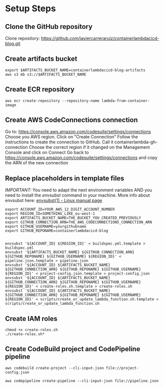 #

# Setup Steps

## Clone the GitHub repository

Clone repository: https://github.com/javiercarreraruiz/containerlambdacicd-blog.git

## Create artifacts bucket

```
export $ARTIFACTS_BUCKET_NAME=containerlambdacicd-blog-artifacts
aws s3 mb s3://$ARTIFACTS_BUCKET_NAME
```

## Create ECR repository

```
aws ecr create-repository --repository-name lambda-from-container-image
```

## Create AWS CodeConnections connection

Go to: https://console.aws.amazon.com/codesuite/settings/connections
Choose you AWS region.
Click on "Create Connection"
Follow the instructions to create the connection to GitHub. Call it containerlambda-gh-connection
Choose the correct region if it changed on the Management Console and click on Connect
Go back to https://console.aws.amazon.com/codesuite/settings/connections and copy the ARN of the new connection

## Replace placeholders in template files

_IMPORTANT:_ You need to adapt the next environment variables AND you need to install the *envsubst* command in your machine. More info about envsubst here: [envsubst\(1\) - Linux manual page](https://man7.org/linux/man-pages/man1/envsubst.1.html)

```
export ACCOUNT_ID=YOUR_AWS_12_DIGIT_ACCOUNT_NUMBER
export REGION_ID=SOMETHING_LIKE_eu-west-1
export ARTIFACTS_BUCKET_NAME=THE_BUCKET_YOU_CREATED_PREVIOUSLY
export GITHUB_CONNECTION_ARN=THE_AWS_CODECONNECTIONS_CONNECTION_ARN
export GITHUB_USERNAME=yourgithubname
export GITHUB_REPONAME=containerlambdacicd-blog


envsubst '${ACCOUNT_ID} ${REGION_ID}' < buildspec.yml.template > buildspec.yml
envsubst '${ARTIFACTS_BUCKET_NAME} ${GITHUB_CONNECTION_ARN} ${GITHUB_REPONAME} ${GITHUB_USERNAME} ${REGION_ID}' < pipeline.json.template > pipeline.json
envsubst '${ACCOUNT_ID} ${ARTIFACTS_BUCKET_NAME} ${GITHUB_CONNECTION_ARN} ${GITHUB_REPONAME} ${GITHUB_USERNAME} ${REGION_ID}' < project-config.json.template > project-config.json
envsubst '${ACCOUNT_ID} ${ARTIFACTS_BUCKET_NAME} ${GITHUB_CONNECTION_ARN} ${GITHUB_REPONAME} ${GITHUB_USERNAME} ${REGION_ID}' < create-roles.sh.template > create-roles.sh
envsubst '${ACCOUNT_ID} ${ARTIFACTS_BUCKET_NAME} ${GITHUB_CONNECTION_ARN} ${GITHUB_REPONAME} ${GITHUB_USERNAME} ${REGION_ID}' < scripts/create_or_update_lambda_function.sh.template > scripts/create_or_update_lambda_function.sh
```

## Create IAM roles

```
chmod +x create-roles.sh
./create-roles.sh*
```

## Create CodeBuild project and CodePipeline pipeline

```
aws codebuild create-project --cli-input-json file://project-config.json

aws codepipeline create-pipeline --cli-input-json file://pipeline.json
```
